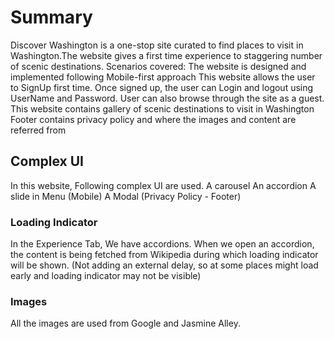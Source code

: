 # Summary

Discover Washington is a one-stop site curated to find places to visit in Washington.The website gives a first time experience to staggering number of scenic destinations.
Scenarios covered:
The website is designed and implemented following Mobile-first approach
This website allows the user to SignUp first time. Once signed up, the user can Login and logout using UserName and Password.
User can also browse through the site as a guest.
This website contains gallery of scenic destinations to visit in Washington
Footer contains privacy policy and where the images and content are referred from

## Complex UI

In this website, Following complex UI are used.
A carousel
An accordion
A slide in Menu (Mobile)
A Modal (Privacy Policy - Footer)

### Loading Indicator

In the Experience Tab, We have accordions. When we open an accordion, the content is being fetched from Wikipedia during which loading indicator will be shown. 
(Not adding an external delay, so at some places might load early and loading indicator may not be visible)

### Images

All the images are used from Google and Jasmine Alley.